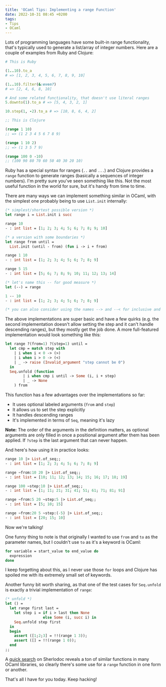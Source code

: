 ```yaml
---
title: 'OCaml Tips: Implementing a range Function'
date: 2022-10-31 08:45 +0200
tags:
- Tips
- OCaml
---
```


Lots of programming languages have some built-in range functionality, that's
typically used to generate a list/array of integer numbers. Here are
a couple of examples from Ruby and Clojure:

```ruby
# This is Ruby

(1..10).to_a
# => [1, 2, 3, 4, 5, 6, 7, 8, 9, 10]

(1..10).filter(&:even?)
# => [2, 4, 6, 8, 10]

# And some related functionality, that doesn't use literal ranges
5.downto(1).to_a # => [5, 4, 3, 2, 1]

10.step(1, -2).to_a # => [10, 8, 6, 4, 2]
```

``` clojure
;; This is Clojure

(range 1 10)
;; => (1 2 3 4 5 6 7 8 9)

(range 1 10 2)
;; => (1 3 5 7 9)

(range 100 0 -10)
;; (100 90 80 70 60 50 40 30 20 10)
```

Ruby has a special syntax for ranges (`..` and `...`) and Clojure provides
a `range` function to generate ranges (basically a sequences of integer numbers).
I'm pretty sure you've seen something like this. Not the most useful function in
the world for sure, but it's handy from time to time.

There are many ways we can implement something similar in OCaml, with the
simplest one probably being to use `List.init` internally:

``` ocaml
(* simplest/shortest possible version *)
let range i = List.init i succ

range 10
- : int list = [1; 2; 3; 4; 5; 6; 7; 8; 9; 10]

(* a version with some boundaries *)
let range from until =
  List.init (until - from) (fun i -> i + from)

range 1 10
- : int list = [1; 2; 3; 4; 5; 6; 7; 8; 9]

range 5 15
- : int list = [5; 6; 7; 8; 9; 10; 11; 12; 13; 14]

(* let's name this -- for good measure *)
let (--) = range

1 -- 10
- : int list = [1; 2; 3; 4; 5; 6; 7; 8; 9]

(* you can also consider using the names --> and --< for inclusive and exclusive ranges *)
```

The above implementations are super basic and have a few quirks (e.g. the second
implementation doesn't allow setting the step and it can't handle descending
ranges), but they mostly get the job done. A more full-featured implementation
would look something like this:

``` ocaml
let range ?(from=1) ?(step=1) until =
  let cmp = match step with
    | i when i < 0 -> (>)
    | i when i > 0 -> (<)
    | _ -> raise (Invalid_argument "step cannot be 0")
  in
  Seq.unfold (function
        | i when cmp i until -> Some (i, i + step)
        | _ -> None
    ) from
```

This function has a few advantages over the implementations so far:

- It uses optional labeled arguments (`from` and `step`)
- It allows us to set the step explicitly
- It handles descending ranges
- It's implemented in terms of `Seq`, meaning it's lazy

**Note:** The order of the arguments in the definition matters, as optional
arguments are only filled in once a positional argument after them has been
applied. If `?step` is the last argument that can never happen.

And here's how using it in practice looks:

``` ocaml
range 10 |> List.of_seq;;
- : int list = [1; 2; 3; 4; 5; 6; 7; 8; 9]

range ~from:10 20 |> List.of_seq;;
- : int list = [10; 11; 12; 13; 14; 15; 16; 17; 18; 19]

range 100 ~step:10 |> List.of_seq;;
- : int list = [1; 11; 21; 31; 41; 51; 61; 71; 81; 91]

range ~from:5 20 ~step:5 |> List.of_seq;;
- : int list = [5; 10; 15]

range ~from:20 5 ~step:(-5) |> List.of_seq;;
- : int list = [20; 15; 10]
```

Now we're talking!

One funny thing to note is that originally I wanted to use `from` and `to` as
the parameter names, but I couldn't use `to` as it's a keyword is OCaml:

``` ocaml
for variable = start_value to end_value do
  expression
done
```

I keep forgetting about this, as I never use those `for` loops and Clojure has
spoiled me with its extremely small set of keywords.

Another funny bit worth sharing, as that one of the test cases for `Seq.unfold` is
exactly a trivial implementation of `range`:

``` ocaml
(* unfold *)
let () =
  let range first last =
    let step i = if i > last then None
                 else Some (i, succ i) in
    Seq.unfold step first
  in
  begin
    assert ([1;2;3] = !!(range 1 3));
    assert ([] = !!(range 1 0));
  end
;;
```

A [quick
search](https://doc.sherlocode.com/?q=int%20-%3E%20int%20-%3E%20int%20list) on
Sherlodoc reveals a ton of similar functions in many OCaml libraries, so clearly
there's some use for a `range` function in one form or another.

That's all I have for you today. Keep hacking!
